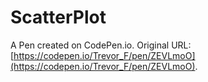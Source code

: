 # ScatterPlot

A Pen created on CodePen.io. Original URL: [https://codepen.io/Trevor_F/pen/ZEVLmoO](https://codepen.io/Trevor_F/pen/ZEVLmoO).

